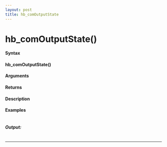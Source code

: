 ```yaml
---
layout: post
title: hb_comOutputState
---
```


# hb_comOutputState()


#### Syntax

#### hb_comOutputState()

#### Arguments

#### Returns

#### Description

#### Examples

```

```

##### Output:

```

```

---